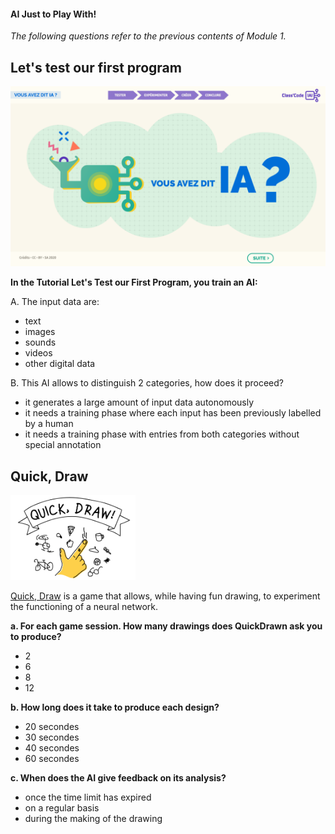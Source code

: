 #### AI Just to Play With!

_The following questions refer to the previous contents of Module 1._

Let's test our first program
----------------------------

![](../Images/Tuto-M1-FirstProgram.png)

**In the Tutorial Let's Test our First Program, you train an AI:**

A. The input data are:

- text
- images
- sounds
- videos
- other digital data

B. This AI allows to distinguish 2 categories, how does it proceed?

- it generates a large amount of input data autonomously
- it needs a training phase where each input has been previously labelled by a human
- it needs a training phase with entries from both categories without special annotation

Quick, Draw
-----------

[<img src="../Images/Quick-Drawn.png" alt="Quick-Drawn" width="200">](https://quickdraw.withgoogle.com/?locale=en_US)

[Quick, Draw](https://quickdraw.withgoogle.com/?locale=en_US) is a game that allows, while having fun drawing, to experiment the functioning of a neural network.

**a. For each game session. How many drawings does QuickDrawn ask you to produce?**

- 2
- 6
- 8
- 12

**b. How long does it take to produce each design?**

- 20 secondes
- 30 secondes
- 40 secondes
- 60 secondes

**c. When does the AI give feedback on its analysis?**

- once the time limit has expired
- on a regular basis
- during the making of the drawing
